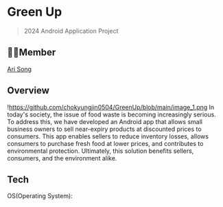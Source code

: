 # Green Up
> 2024 Android Application Project

## 👭🏻Member
[Ari Song](https://github.com/songa102)

## Overview
!<https://github.com/chokyungjin0504/GreenUp/blob/main/image_1.png>
In today's society, the issue of food waste is becoming increasingly serious. To address this, we have developed an Android app that allows small business owners to sell near-expiry products at discounted prices to consumers. This app enables sellers to reduce inventory losses, allows consumers to purchase fresh food at lower prices, and contributes to environmental protection. Ultimately, this solution benefits sellers, consumers, and the environment alike.

## Tech
OS(Operating System):
